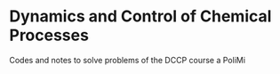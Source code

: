 # Dynamics and Control of Chemical Processes
Codes and notes to solve problems of the DCCP course a PoliMi
